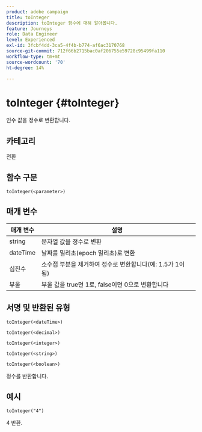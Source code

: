 ```yaml
---
product: adobe campaign
title: toInteger
description: toInteger 함수에 대해 알아봅니다.
feature: Journeys
role: Data Engineer
level: Experienced
exl-id: 3fcbf4dd-3ca5-4f4b-b774-af6ac3170768
source-git-commit: 712f66b2715bac0af206755e59728c95499fa110
workflow-type: tm+mt
source-wordcount: '70'
ht-degree: 14%

---
```


# toInteger {#toInteger}

인수 값을 정수로 변환합니다.

## 카테고리

전환

## 함수 구문

`toInteger(<parameter>)`

## 매개 변수

| 매개 변수 | 설명 |
|--- |--- |
| string | 문자열 값을 정수로 변환 |
| dateTime | 날짜를 밀리초(epoch 밀리초)로 변환 |
| 십진수 | 소수점 부분을 제거하여 정수로 변환합니다(예: 1.5가 1이 됨) |
| 부울 | 부울 값을 true면 1로, false이면 0으로 변환합니다 |

## 서명 및 반환된 유형

`toInteger(<dateTime>)`

`toInteger(<decimal>)`

`toInteger(<integer>)`

`toInteger(<string>)`

`toInteger(<boolean>)`

정수를 반환합니다.

## 예시

`toInteger("4")`

4 반환.
